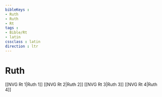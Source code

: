 ```yaml
---
bibleKeys : 
- Ruth
- Ruth
- Rt
tags : 
- Bible/Rt
- latin
cssclass : latin
direction : ltr
---
```


# Ruth

[[NVG Rt 1|Ruth 1]]
[[NVG Rt 2|Ruth 2]]
[[NVG Rt 3|Ruth 3]]
[[NVG Rt 4|Ruth 4]]
